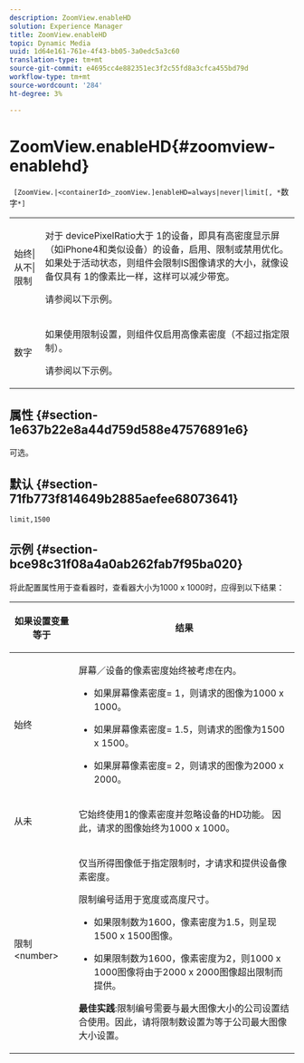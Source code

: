 ```yaml
---
description: ZoomView.enableHD
solution: Experience Manager
title: ZoomView.enableHD
topic: Dynamic Media
uuid: 1d64e161-761e-4f43-bb05-3a0edc5a3c60
translation-type: tm+mt
source-git-commit: e4695cc4e882351ec3f2c55fd8a3cfca455bd79d
workflow-type: tm+mt
source-wordcount: '284'
ht-degree: 3%

---
```



# ZoomView.enableHD{#zoomview-enablehd}

` [ZoomView.|<containerId>_zoomView.]enableHD=always|never|limit[, *`数字`*]`

<table id="table_0BEA0B5FFDF64E5594B534B2A87A6D88"> 
 <tbody> 
  <tr> 
   <td colname="col1"> <p> <span class="codeph"> 始终|从不|限制</span> </p> </td> 
   <td colname="col2"> <p> 对于<span class="codeph"> devicePixelRatio</span>大于<span class="codeph"> 1</span>的设备，即具有高密度显示屏（如iPhone4和类似设备）的设备，启用、限制或禁用优化。 如果处于活动状态，则组件会限制IS图像请求的大小，就像设备仅具有<span class="codeph"> 1</span>的像素比一样，这样可以减少带宽。 </p> <p>请参阅以下示例。 </p> </td> 
  </tr> 
  <tr> 
   <td colname="col1"> <p> <span class="codeph"><span class="varname"> 数字</span></span> </p> </td> 
   <td colname="col2"> <p> 如果使用限制设置，则组件仅启用高像素密度（不超过指定限制）。 </p> <p>请参阅以下示例。 </p> </td> 
  </tr> 
 </tbody> 
</table>

## 属性 {#section-1e637b22e8a44d759d588e47576891e6}

可选。

## 默认 {#section-71fb773f814649b2885aefee68073641}

`limit,1500`

## 示例 {#section-bce98c31f08a4a0ab262fab7f95ba020}

将此配置属性用于查看器时，查看器大小为1000 x 1000时，应得到以下结果：

<table id="table_F97FEDA0EE1B4EF6AC9FF9060548ACA4"> 
 <thead> 
  <tr> 
   <th colname="col1" class="entry"> <p>如果设置变量等于 </p> </th> 
   <th colname="col2" class="entry"> <p>结果 </p> </th> 
  </tr>
 </thead>
 <tbody> 
  <tr> 
   <td colname="col1"> <p><span class="codeph"> 始终</span> </p> </td> 
   <td colname="col2"> <p>屏幕／设备的像素密度始终被考虑在内。 </p> <p> 
     <ul id="ul_D8F31FDFCDB74B75A3B1BFBEE33AF2E2"> 
      <li id="li_8A1C6DCCE10545349C73029729211BB2"> <p>如果屏幕像素密度= 1，则请求的图像为1000 x 1000。 </p> </li> 
      <li id="li_884156A34AC64B4E9B3ACC4C25EB710F"> <p>如果屏幕像素密度= 1.5，则请求的图像为1500 x 1500。 </p> </li> 
      <li id="li_7EC699284A7F4E679E512C3DA8B5454F"> <p>如果屏幕像素密度= 2，则请求的图像为2000 x 2000。 </p> </li> 
     </ul> </p> </td> 
  </tr> 
  <tr> 
   <td colname="col1"> <p><span class="codeph"> 从未</span> </p> </td> 
   <td colname="col2"> <p>它始终使用1的像素密度并忽略设备的HD功能。 因此，请求的图像始终为1000 x 1000。 </p> </td> 
  </tr> 
  <tr> 
   <td colname="col1"> <p><span class="codeph"> 限制&lt;number&gt;</span> </p> </td> 
   <td colname="col2"> <p>仅当所得图像低于指定限制时，才请求和提供设备像素密度。 </p> <p>限制编号适用于宽度或高度尺寸。 </p> <p> 
     <ul id="ul_CEC06B2280164951BA1A0ADED99E8050"> 
      <li id="li_CA7A0980ACC54690A4F212DF53E2DC8A"> <p>如果限制数为1600，像素密度为1.5，则呈现1500 x 1500图像。 </p> </li> 
      <li id="li_A4AAD7FBFA0347B082789511CA6768A5"> <p>如果限制数为1600，像素密度为2，则1000 x 1000图像将由于2000 x 2000图像超出限制而提供。 </p> </li> 
     </ul> </p> <p><b>最佳实践</b>:限制编号需要与最大图像大小的公司设置结合使用。因此，请将限制数设置为等于公司最大图像大小设置。 </p> </td> 
  </tr> 
 </tbody> 
</table>

